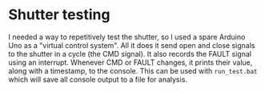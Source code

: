 # Shutter testing

I needed a way to repetitively test the shutter, so I used a spare Arduino Uno as a "virtual control system". All it does it send open and close signals to the shutter in a cycle (the CMD signal). It also records the FAULT signal using an interrupt. Whenever CMD or FAULT changes, it prints their value, along with a timestamp, to the console. This can be used with `run_test.bat` which will save all console output to a file for analysis.
